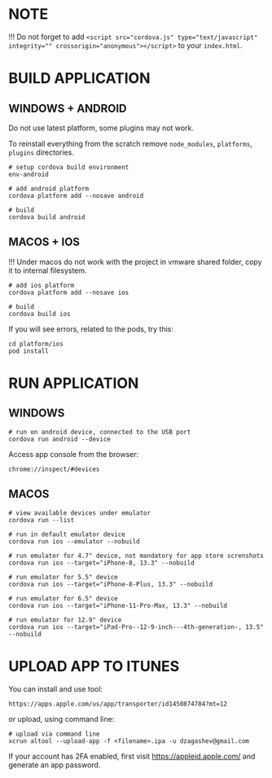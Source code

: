 # NOTE

!!! Do not forget to add `<script src="cordova.js" type="text/javascript" integrity="" crossorigin="anonymous"></script>` to your `index.html`.

# BUILD APPLICATION

## WINDOWS + ANDROID

Do not use latest platform, some plugins may not work.

To reinstall everything from the scratch remove `node_modules`, `platforms`, `plugins` directories.

```
# setup cordova build environment
env-android

# add android platform
cordova platform add --nosave android

# build
cordova build android
```

## MACOS + IOS

!!! Under macos do not work with the project in vmware shared folder, copy it to internal filesystem.

```
# add ios platform
cordova platform add --nosave ios

# build
cordova build ios
```

If you will see errors, related to the pods, try this:

```
cd platform/ios
pod install
```

# RUN APPLICATION

## WINDOWS

```
# run on android device, connected to the USB port
cordova run android --device
```

Access app console from the browser:

```
chrome://inspect/#devices
```

## MACOS

```
# view available devices under emulator
cordova run --list

# run in default emulator device
cordova run ios --emulator --nobuild

# run emulator for 4.7" device, not mandatory for app store screnshots
cordova run ios --target="iPhone-8, 13.3" --nobuild

# run emulator for 5.5" device
cordova run ios --target="iPhone-8-Plus, 13.3" --nobuild

# run emulator for 6.5" device
cordova run ios --target="iPhone-11-Pro-Max, 13.3" --nobuild

# run emulator for 12.9" device
cordova run ios --target="iPad-Pro--12-9-inch---4th-generation-, 13.5" --nobuild
```

# UPLOAD APP TO ITUNES

You can install and use tool:

```
https://apps.apple.com/us/app/transporter/id1450874784?mt=12
```

or upload, using command line:

```
# upload via command line
xcrun altool --upload-app -f <filename>.ipa -u dzagashev@gmail.com
```

If your account has 2FA enabled, first visit https://appleid.apple.com/ and generate an app password.
